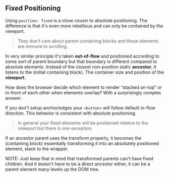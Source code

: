 ## Fixed Positioning

Using `position: fixed` is a close cousin to absolute positioning. The difference is that it's even more rebellious and can only be contained by the viewport.

> They don't care about parent containing blocks and these elements are immune to scrolling.

In very similar principle it's taken **out-of-flow** and positioned according to some sort of parent boundary but that boundary is different compared to absolute elements. Instead of the closest non-position static **ancestor**, it listens to the (initial containing block). The container size and position of the **viewport**.

How does the browser decide which element to render “stacked on-top” or in-front of each other when elements overlap? With a surprisingly complex answer.

If you don't setup anchor/edges your `<button>` will follow default in-flow direction. This behavior is consistent with absolute positioning.

> In general your fixed elements will be positioned relative to the viewport but there is one exception.

If an ancestor parent uses the transform property, it becomes the (containing block) essentially transforming it into an absolutely positioned element, stack to the wrapper.

NOTE: Just keep that in mind that transformed parents can't have fixed children. And it doesn't have to be a direct ancestor either, it can be a parent element many levels up the DOM tree.
